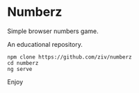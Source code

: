 # Numberz

Simple browser numbers game.

An educational repository.

```shell script
npm clone https://github.com/ziv/numberz
cd numberz
ng serve
```

Enjoy 
